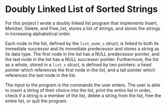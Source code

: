# Doubly Linked List of Sorted Strings

For this project I wrote a doubly linked list program that implements Insert, Member, Delete, and Free_list, stores a list of strings, and stores the strings in increasing alphabetical order.

Each node in the list, defined by the `list_node_s` struct, is linked to both its immediate successor and its immediate predecessor and stores a string as its data type. The first node in the list has a NULL predecessor pointer, and the last node in the list has a NULL successor pointer. Furthermore, the list as a whole, stored in a `list_s` struct, is defined by two pointers: a head pointer which references the first node in the list, and a tail pointer which references the last node in the list.

The input to the program is the commands the user enters. The user is able to insert a string of their choice into the list, print the entire list in order, check if a string is a member of the list, delete a string from the list, free the entire list, or quit the program.
